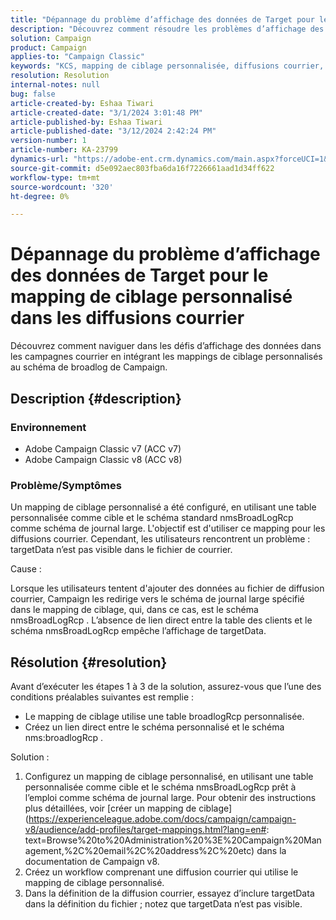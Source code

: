 ```yaml
---
title: "Dépannage du problème d’affichage des données de Target pour le mapping de ciblage personnalisé dans les diffusions courrier"
description: "Découvrez comment résoudre les problèmes d’affichage des données dans les diffusions courrier avec un mapping de ciblage personnalisé à l’aide du schéma de broadlog de Campaign."
solution: Campaign
product: Campaign
applies-to: "Campaign Classic"
keywords: "KCS, mapping de ciblage personnalisée, diffusions courrier, TargetData, table personnalisée, OOTB, schéma de broadlog, workflow, création de lien, campagne, dépannage"
resolution: Resolution
internal-notes: null
bug: false
article-created-by: Eshaa Tiwari
article-created-date: "3/1/2024 3:01:48 PM"
article-published-by: Eshaa Tiwari
article-published-date: "3/12/2024 2:42:24 PM"
version-number: 1
article-number: KA-23799
dynamics-url: "https://adobe-ent.crm.dynamics.com/main.aspx?forceUCI=1&pagetype=entityrecord&etn=knowledgearticle&id=661aa79b-dcd7-ee11-9078-6045bd006b25"
source-git-commit: d5e092aec803fba6da16f7226661aad1d34ff622
workflow-type: tm+mt
source-wordcount: '320'
ht-degree: 0%

---
```


# Dépannage du problème d’affichage des données de Target pour le mapping de ciblage personnalisé dans les diffusions courrier


Découvrez comment naviguer dans les défis d’affichage des données dans les campagnes courrier en intégrant les mappings de ciblage personnalisés au schéma de broadlog de Campaign.

## Description {#description}


### Environnement

- Adobe Campaign Classic v7 (ACC v7)
- Adobe Campaign Classic v8 (ACC v8)


### Problème/Symptômes

Un mapping de ciblage personnalisé a été configuré, en utilisant une table personnalisée comme cible et le schéma standard nmsBroadLogRcp comme schéma de journal large. L&#39;objectif est d&#39;utiliser ce mapping pour les diffusions courrier. Cependant, les utilisateurs rencontrent un problème : targetData n’est pas visible dans le fichier de courrier.

Cause :

Lorsque les utilisateurs tentent d&#39;ajouter des données au fichier de diffusion courrier, Campaign les redirige vers le schéma de journal large spécifié dans le mapping de ciblage, qui, dans ce cas, est le schéma nmsBroadLogRcp . L’absence de lien direct entre la table des clients et le schéma nmsBroadLogRcp empêche l’affichage de targetData.


## Résolution {#resolution}


Avant d’exécuter les étapes 1 à 3 de la solution, assurez-vous que l’une des conditions préalables suivantes est remplie :

- Le mapping de ciblage utilise une table broadlogRcp personnalisée.
- Créez un lien direct entre le schéma personnalisé et le schéma nms:broadlogRcp .


Solution :

1. Configurez un mapping de ciblage personnalisé, en utilisant une table personnalisée comme cible et le schéma nmsBroadLogRcp prêt à l’emploi comme schéma de journal large. Pour obtenir des instructions plus détaillées, voir [créer un mapping de ciblage](https://experienceleague.adobe.com/docs/campaign/campaign-v8/audience/add-profiles/target-mappings.html?lang=en#: text=Browse%20to%20Administration%20%3E%20Campaign%20Management,%2C%20email%2C%20address%2C%20etc) dans la documentation de Campaign v8.
2. Créez un workflow comprenant une diffusion courrier qui utilise le mapping de ciblage personnalisé.
3. Dans la définition de la diffusion courrier, essayez d’inclure targetData dans la définition du fichier ; notez que targetData n’est pas visible.

